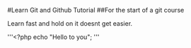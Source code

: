 #Learn Git and Github Tutorial
##For the start of a git course

Learn fast and hold on it doesnt get easier.

'''<?php
echo "Hello to you";
'''
